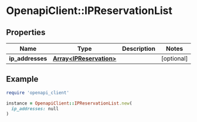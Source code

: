 # OpenapiClient::IPReservationList

## Properties

| Name | Type | Description | Notes |
| ---- | ---- | ----------- | ----- |
| **ip_addresses** | [**Array&lt;IPReservation&gt;**](IPReservation.md) |  | [optional] |

## Example

```ruby
require 'openapi_client'

instance = OpenapiClient::IPReservationList.new(
  ip_addresses: null
)
```

